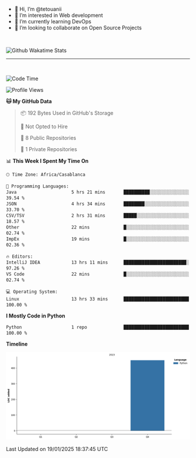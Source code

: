 - 👋 Hi, I’m @tetouanii
- 👀 I’m interested in Web development
- 🌱 I’m currently learning DevOps
- 💞️ I’m looking to collaborate on Open Source Projects

<br/>


![Github Wakatime Stats](https://github-readme-stats.vercel.app/api/wakatime/?username=@walidbosso&layout=compact&&theme=default&link="https://www.github.com/USERNAME/") 

--- 

<br/>


  
<!--START_SECTION:waka-->
![Code Time](http://img.shields.io/badge/Code%20Time-213%20hrs%201%20min-blue)

![Profile Views](http://img.shields.io/badge/Profile%20Views-0-blue)

**🐱 My GitHub Data** 

> 📦 192 Bytes Used in GitHub's Storage 
 > 
> 🚫 Not Opted to Hire
 > 
> 📜 8 Public Repositories 
 > 
> 🔑 1 Private Repositories 
 > 
📊 **This Week I Spent My Time On** 

```text
🕑︎ Time Zone: Africa/Casablanca

💬 Programming Languages: 
Java                     5 hrs 21 mins       ██████████░░░░░░░░░░░░░░░   39.54 % 
JSON                     4 hrs 34 mins       ████████░░░░░░░░░░░░░░░░░   33.70 % 
CSV/TSV                  2 hrs 31 mins       █████░░░░░░░░░░░░░░░░░░░░   18.57 % 
Other                    22 mins             █░░░░░░░░░░░░░░░░░░░░░░░░   02.74 % 
ImpEx                    19 mins             █░░░░░░░░░░░░░░░░░░░░░░░░   02.36 % 

🔥 Editors: 
IntelliJ IDEA            13 hrs 11 mins      ████████████████████████░   97.26 % 
VS Code                  22 mins             █░░░░░░░░░░░░░░░░░░░░░░░░   02.74 % 

💻 Operating System: 
Linux                    13 hrs 33 mins      █████████████████████████   100.00 % 
```

**I Mostly Code in Python** 

```text
Python                   1 repo              █████████████████████████   100.00 % 
```



**Timeline**

![Lines of Code chart](https://raw.githubusercontent.com/tetouanii/tetouanii/main/assets/bar_graph.png)


 Last Updated on 19/01/2025 18:37:45 UTC
<!--END_SECTION:waka-->
